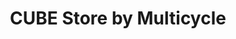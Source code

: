 ---
title: "CUBE Store by Multicycle"
url: /bad-kreuznach/cube-store-by-multicycle/
shop: Fahrrad
---